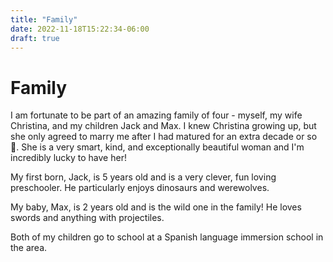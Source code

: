 ```yaml
---
title: "Family"
date: 2022-11-18T15:22:34-06:00
draft: true
---
```


# Family

I am fortunate to be part of an amazing family of four - myself, my wife Christina, and my children Jack and Max. I knew Christina growing up, but she only agreed to marry me after I had matured for an extra decade or so 🤣.  She is a very smart, kind, and exceptionally beautiful woman and I'm incredibly lucky to have her!

My first born, Jack, is 5 years old and is a very clever, fun loving preschooler. He particularly enjoys dinosaurs and werewolves.

My baby, Max, is 2 years old and is the wild one in the family! He loves swords and anything with projectiles.

Both of my children go to school at a Spanish language immersion school in the area.